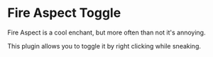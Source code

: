 # Fire Aspect Toggle

Fire Aspect is a cool enchant, but more often than not it's annoying.

This plugin allows you to toggle it by right clicking while sneaking.
